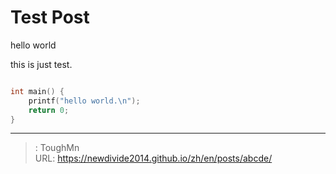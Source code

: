# Test Post


hello world

this is just test.

```c++

int main() {
    printf("hello world.\n");
    return 0;
}
``` 

---

> : ToughMn  
> URL: https://newdivide2014.github.io/zh/en/posts/abcde/  

